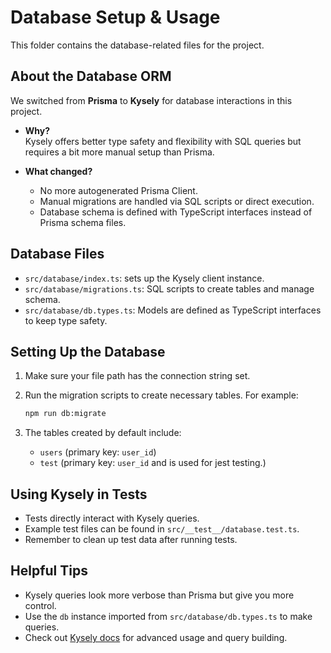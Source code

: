 # Database Setup & Usage

This folder contains the database-related files for the project.

## About the Database ORM

We switched from **Prisma** to **Kysely** for database interactions in this project.

- **Why?**  
  Kysely offers better type safety and flexibility with SQL queries but requires a bit more manual setup than Prisma.

- **What changed?**  
  - No more autogenerated Prisma Client.  
  - Manual migrations are handled via SQL scripts or direct execution.  
  - Database schema is defined with TypeScript interfaces instead of Prisma schema files.

## Database Files

- `src/database/index.ts`: sets up the Kysely client instance.
- `src/database/migrations.ts`: SQL scripts to create tables and manage schema.
- `src/database/db.types.ts`: Models are defined as TypeScript interfaces to keep type safety.

## Setting Up the Database

1. Make sure your file path has the connection string set.
2. Run the migration scripts to create necessary tables. For example:

   ```bash
   npm run db:migrate

   ```

3. The tables created by default include:
  
   - `users` (primary key: `user_id`)
   - `test`  (primary key: `user_id` and is used for jest testing.)

## Using Kysely in Tests

- Tests directly interact with Kysely queries.
- Example test files can be found in `src/__test__/database.test.ts`.
- Remember to clean up test data after running tests.

## Helpful Tips

- Kysely queries look more verbose than Prisma but give you more control.
- Use the `db` instance imported from `src/database/db.types.ts` to make queries.
- Check out [Kysely docs](https://kysely.dev/docs/getting-started) for advanced usage and query building.
